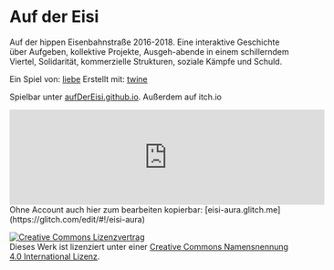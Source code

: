 # Auf der Eisi
Auf der hippen Eisenbahnstraße 2016-2018. Eine interaktive Geschichte über Aufgeben, kollektive Projekte, Ausgeh-abende in einem schillerndem Viertel, Solidarität, kommerzielle Strukturen, soziale Kämpfe und Schuld.


Ein Spiel von: <a href="mailto:l_i_e_b_e@riseup.net">liebe</a>
Erstellt mit: [twine](http://twinery.org)

Spielbar unter [aufDerEisi.github.io](https://aufdereisi.github.io).
Außerdem auf itch.io
<iframe src="https://itch.io/embed/492765?bg_color=0a0213&amp;fg_color=fcecf6&amp;link_color=395284&amp;border_color=5b74a6" height="167" frameborder="0" width="552"></iframe>
Ohne Account auch hier zum bearbeiten kopierbar: [eisi-aura.glitch.me](https://glitch.com/edit/#!/eisi-aura)

<a rel="license" href="http://creativecommons.org/licenses/by/4.0/"><img alt="Creative Commons Lizenzvertrag" style="border-width:0" src="https://i.creativecommons.org/l/by/4.0/88x31.png" /></a><br />Dieses Werk ist lizenziert unter einer <a rel="license" href="http://creativecommons.org/licenses/by/4.0/">Creative Commons Namensnennung 4.0 International Lizenz</a>.
